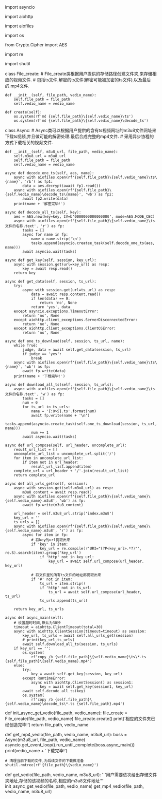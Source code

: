 import asyncio

import aiohttp

import aiofiles

import os

from Crypto.Cipher import AES

import re

import shutil


class File_create:
    # File_create类根据用户提供的存储路径创建文件夹,来存储相应的视频文件.
    # 包括ts文件,解密的ts文件(解密可能被加密的ts文件),以及最后的.mp4文件.

    def __init__(self, file_path, vedio_name):
        self.file_path = file_path
        self.vedio_name = vedio_name

    def create(self):
        os.system(rf'md {self.file_path}\{self.vedio_name}\ts')
        os.system(rf'md {self.file_path}\{self.vedio_name}\decode_ts')


class Async:
    # Async类可以根据用户提供的含有ts视频网址的m3u8文件网址来下载ts视频,并且做可能的解密处理.最后合成完整的mp4文件.
    # 采用异步协程的方式下载相关的视频文件.

    def __init__(self, m3u8_url, file_path, vedio_name):
        self.m3u8_url = m3u8_url
        self.file_path = file_path
        self.vedio_name = vedio_name

    async def decode_one_ts(self, aes, name):
        async with aiofiles.open(rf'{self.file_path}\{self.vedio_name}\ts\{name}', 'rb') as fp1:
            data = aes.decrypt(await fp1.read())
        async with aiofiles.open(rf'{self.file_path}\{self.vedio_name}\decode_ts\{name}', 'wb') as fp2:
            await fp2.write(data)
        print(name + '解密完毕!')

    async def decode_all_ts(self, key):
        aes = AES.new(key=key, IV=b'0000000000000000', mode=AES.MODE_CBC)
        async with aiofiles.open(rf'{self.file_path}\{self.vedio_name}\ts文件的名称.text', 'r') as fp:
            tasks = []
            async for name in fp:
                name = name.strip('\n')
                tasks.append(asyncio.createe_task(self.decode_one_ts(aes, name)))
            await asyncio.wait(tasks)

    async def get_key(self, session, key_url):
        async with session.get(url=key_url) as resp:
            key = await resp.read()
        return key

    async def get_data(self, session, ts_url):
        try:
            async with session.get(url=ts_url) as resp:
                data = await resp.content.read()
                if len(data) == 0:
                    return 'no', None
                return 'yes', data
        except asyncio.exceptions.TimeoutError:
            return 'no', None
        except aiohttp.client_exceptions.ServerDisconnectedError:
            return 'no', None
        except aiohttp.client_exceptions.ClientOSError:
            return 'no', None

    async def one_ts_download(self, session, ts_url, name):
        while True:
            judge, data = await self.get_data(session, ts_url)
            if judge == 'yes':
                break
        async with aiofiles.open(rf'{self.file_path}\{self.vedio_name}\ts\{name}', 'wb') as fp:
            await fp.write(data)
        print(name + '下载完毕!')

    async def download_all_ts(self, session, ts_urls):
        async with aiofiles.open(rf'{self.file_path}\{self.vedio_name}\ts文件的名称.text', 'w') as fp:
            tasks = []
            num = 0
            for ts_url in ts_urls:
                name = '{:0>5}.ts'.format(num)
                await fp.write(name + '\n')
                tasks.append(asyncio.create_task(self.one_ts_download(session, ts_url, name)))
                num += 1
            await asyncio.wait(tasks)

    async def url_compose(self, url_header, uncomplete_url):
        result_url_list = []
        uncomplete_url_list = uncomplete_url.split('/')
        for item in uncomplete_url_list:
            if item not in url_header:
                result_url_list.append(item)
        complete_url = url_header + '/'.join(result_url_list)
        return complete_url

    async def all_urls_get(self, session):
        async with session.get(self.m3u8_url) as resp:
            m3u8_content = await resp.read()
        async with aiofiles.open(rf'{self.file_path}\{self.vedio_name}\{self.vedio_name}.m3u8', 'wb') as fp:
            await fp.write(m3u8_content)

        url_header = self.m3u8_url.strip('index.m3u8')
        key_url = ''
        ts_urls = []
        async with aiofiles.open(rf'{self.file_path}\{self.vedio_name}\{self.vedio_name}.m3u8', 'r') as fp:
            async for item in fp:
                # 将key的url提取出来
                if 'key' in item:
                    key_url = re.compile(r'URI="(?P<key_url>.*?)"', re.S).search(item).group('key_url')
                    if 'http' not in key_url:
                        key_url = await self.url_compose(url_header, key_url)

                # 将文件里的所有ts文件的地址都提取出来
                if '#' not in item:
                    ts_url = item.strip()
                    if 'http' not in ts_url:
                        ts_url = await self.url_compose(url_header, ts_url)
                    ts_urls.append(ts_url)

        return key_url, ts_urls

    async def async_main(self):
        # 设置超时时间,默认为30秒
        timeout = aiohttp.ClientTimeout(total=30)
        async with aiohttp.ClientSession(timeout=timeout) as session:
            key_url, ts_urls = await self.all_urls_get(session)
            # print(key_url,ts_urls)
            await self.download_all_ts(session, ts_urls)
        if key_url == '':
            os.system(
                rf'copy /b {self.file_path}\{self.vedio_name}\ts\*.ts {self.file_path}\{self.vedio_name}.mp4')
        else:
            try:
                key = await self.get_key(session, key_url)
            except RuntimeError:
                async with aiohttp.ClientSession() as session1:
                    key = await self.get_key(session1, key_url)
            await self.decode_all_ts(key)
            os.system(
                rf'copy /b {self.file_path}\{self.vedio_name}\decode_ts\*.ts {self.file_path}.mp4')


def init_async_get_vedio(file_path, vedio_name):
    file_create = File_create(file_path, vedio_name)
    file_create.create()
    print('相应的文件夹已经创造完毕!')
    return file_path, vedio_name


def get_mp4_vedio(file_path, vedio_name, m3u8_url):
    boss = Async(m3u8_url, file_path, vedio_name)
    asyncio.get_event_loop().run_until_complete(boss.async_main())
    print(vedio_name + '下载完毕!')

    # 清理当前下载的文件,为后续文件的下载做准备
    shutil.rmtree(rf'{file_path}\{vedio_name}')


def get_vedio(file_path, vedio_name, m3u8_url):
    '''用户需要依次给出存储文件夹地址,存储的该视频的名称,相应的m3u8文件地址'''
    init_async_get_vedio(file_path, vedio_name)
    get_mp4_vedio(file_path, vedio_name, m3u8_url)

